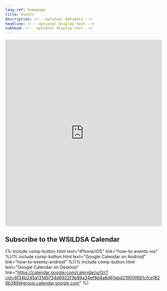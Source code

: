 ```yaml
---
lang-ref: homepage
title: Events
description: <!-- optional metadata -->
headline: <!-- optional display text -->
subhead: <!-- optional display text -->
---
```

<iframe src="https://calendar.google.com/calendar/embed?src=6f34b245a131d9734d6922f3b89a34ef8d4a8d61ebd21900f681cfce1829b389%40group.calendar.google.com&ctz=America%2FChicago" style="border: 0" width="100%" height="600" frameborder="0" scrolling="no"></iframe>

## Subscribe to the WSILDSA Calendar

{% include comp-button.html text="iPhone/iOS" link="how-to-events-ios" %}{% include comp-button.html text="Google Calendar on Android" link="how-to-events-android" %}{% include comp-button.html text="Google Calendar on Desktop" link="https://calendar.google.com/calendar/u/0/r?cid=6f34b245a131d9734d6922f3b89a34ef8d4a8d61ebd21900f681cfce1829b389@group.calendar.google.com" %}
